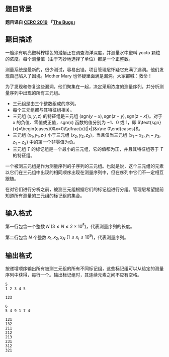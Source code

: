 ## 题目背景
**题目译自 [CERC 2019](https://contest.felk.cvut.cz/19cerc/solved.html) 「[The Bugs](https://contest.felk.cvut.cz/19cerc/solved/thebugs.pdf)」**

## 题目描述
一艘涂有明亮塑料柠檬色的潜艇正在调查海洋深度，并测量水中塑料 yocto 颗粒的浓度。每个测量值（由于巧妙地选择了单位）都是一个正整数。

测量系统是最新的，很少测试，容易出错。项目管理层怀疑它充满了漏洞。他们发现自己陷入了困境。Mother Mary 也怀疑里面满是漏洞。大家都喊：救命！

为了发现和修复这些漏洞，他们聚集在一起，决定采用浓度的测量序列，并分析测量序列中出现的所有三元组。

- 三元组是由三个整数组成的序列。
- 每个三元组都与其特征组相关。
- 三元组 $(x, y, z)$ 的特征组是三元组 $(\text{sgn}(y−x) ,\text{sgn}(z−y), \text{sgn}(z−x))$。对于 $x$ 的负值、零值或正值，$\text{sgn}(x)$ 函数的值分别为 $−1$、$0$ 或 $1$，即 $\text{sgn}(x)=\begin{cases}0&x=0\\\dfrac{x}{|x|}&x\ne 0\end{cases}$。
- 三元组 $(x_1, y_1, z_1)$ 小于三元组 $(x_2, y_2, z_2)$，当且仅当三元组 $(x_1-x_2, y_1-y_2, z_1-z_2)$ 中的第一个非零值为负。
- 三元组 $T$ 的标记组是一个最小的三元组，它的值都为正，并且其特征组等于 $T$ 的特征组。

一个被测三元组是作为测量序列的子序列的三元组。也就是说，这个三元组的元素以它们在三元组中出现的相同顺序出现在测量序列中，但在序列中它们不一定相互跟随。

在对它们进行分析之前，被测三元组根据它们的标记组进行分组。管理层希望提前知道所有测量的三元组的标记组的集合。

## 输入格式
第一行包含一个整数 $N\ (3\le N\le 2\times 10^5)$，代表测量序列的长度。

第二行包含 $N$ 个整数 $x_1, x_2, x_N\ (1\le x_i\le 10^9)$，代表测量序列。

## 输出格式
按递增顺序输出所有被测三元组的所有不同标记组，这些标记组可以从给定的测量序列中获得，每行一个。输出标记组时，其连续元素之间不应有空格。

```input1
5
1 2 3 4 5

```

```output1
123

```

```input2
6
5 4 9 1 7 4

```

```output2
121
132
211
212
213
231
312
321

```

